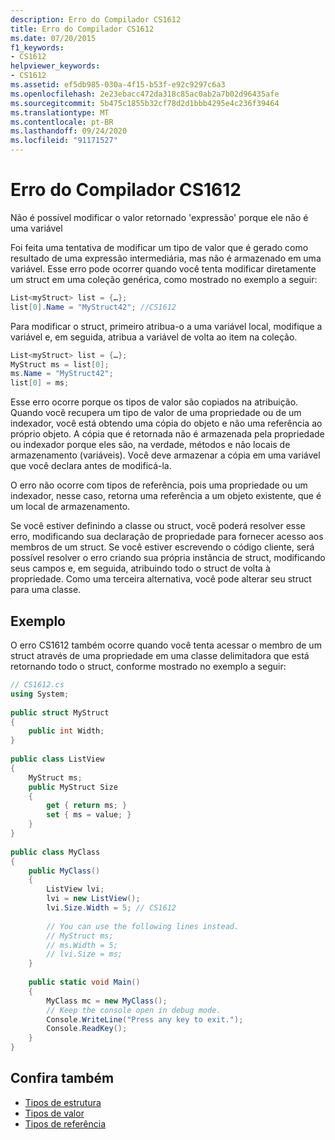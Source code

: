 ```yaml
---
description: Erro do Compilador CS1612
title: Erro do Compilador CS1612
ms.date: 07/20/2015
f1_keywords:
- CS1612
helpviewer_keywords:
- CS1612
ms.assetid: ef5db985-030a-4f15-b53f-e92c9297c6a3
ms.openlocfilehash: 2e23ebacc472da318c85ac0ab2a7b02d96435afe
ms.sourcegitcommit: 5b475c1855b32cf78d2d1bbb4295e4c236f39464
ms.translationtype: MT
ms.contentlocale: pt-BR
ms.lasthandoff: 09/24/2020
ms.locfileid: "91171527"
---
```

# <a name="compiler-error-cs1612"></a>Erro do Compilador CS1612

Não é possível modificar o valor retornado 'expressão' porque ele não é uma variável  
  
 Foi feita uma tentativa de modificar um tipo de valor que é gerado como resultado de uma expressão intermediária, mas não é armazenado em uma variável. Esse erro pode ocorrer quando você tenta modificar diretamente um struct em uma coleção genérica, como mostrado no exemplo a seguir:  
  
```csharp  
List<myStruct> list = {…};  
list[0].Name = "MyStruct42"; //CS1612  
```  
  
 Para modificar o struct, primeiro atribua-o a uma variável local, modifique a variável e, em seguida, atribua a variável de volta ao item na coleção.  
  
```csharp  
List<myStruct> list = {…};  
MyStruct ms = list[0];  
ms.Name = "MyStruct42";  
list[0] = ms;  
```  
  
 Esse erro ocorre porque os tipos de valor são copiados na atribuição. Quando você recupera um tipo de valor de uma propriedade ou de um indexador, você está obtendo uma cópia do objeto e não uma referência ao próprio objeto. A cópia que é retornada não é armazenada pela propriedade ou indexador porque eles são, na verdade, métodos e não locais de armazenamento (variáveis). Você deve armazenar a cópia em uma variável que você declara antes de modificá-la.  
  
 O erro não ocorre com tipos de referência, pois uma propriedade ou um indexador, nesse caso, retorna uma referência a um objeto existente, que é um local de armazenamento.  
  
 Se você estiver definindo a classe ou struct, você poderá resolver esse erro, modificando sua declaração de propriedade para fornecer acesso aos membros de um struct. Se você estiver escrevendo o código cliente, será possível resolver o erro criando sua própria instância de struct, modificando seus campos e, em seguida, atribuindo todo o struct de volta à propriedade. Como uma terceira alternativa, você pode alterar seu struct para uma classe.  
  
## <a name="example"></a>Exemplo  

 O erro CS1612 também ocorre quando você tenta acessar o membro de um struct através de uma propriedade em uma classe delimitadora que está retornando todo o struct, conforme mostrado no exemplo a seguir:  
  
```csharp  
// CS1612.cs  
using System;  
  
public struct MyStruct  
{  
    public int Width;  
}  
  
public class ListView  
{  
    MyStruct ms;  
    public MyStruct Size  
    {  
        get { return ms; }  
        set { ms = value; }  
    }  
}  
  
public class MyClass  
{  
    public MyClass()  
    {  
        ListView lvi;  
        lvi = new ListView();  
        lvi.Size.Width = 5; // CS1612  
  
        // You can use the following lines instead.  
        // MyStruct ms;  
        // ms.Width = 5;  
        // lvi.Size = ms;
    }  
  
    public static void Main()
    {  
        MyClass mc = new MyClass();  
        // Keep the console open in debug mode.  
        Console.WriteLine("Press any key to exit.");  
        Console.ReadKey();
    }  
}  
```  
  
## <a name="see-also"></a>Confira também

- [Tipos de estrutura](../builtin-types/struct.md)
- [Tipos de valor](../builtin-types/value-types.md)
- [Tipos de referência](../keywords/reference-types.md)
